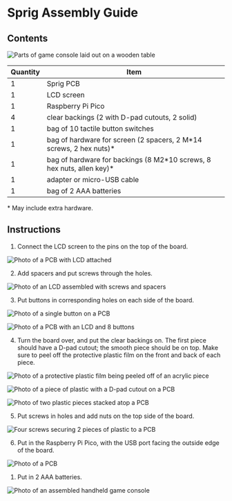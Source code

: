 # Sprig Assembly Guide

## Contents

![Parts of game console laid out on a wooden table](https://cloud-6po09tv9d-hack-club-bot.vercel.app/4everything.jpg)

| Quantity | Item                                                                    |
| -------- | ----------------------------------------------------------------------- |
| 1        | Sprig PCB                                                               |
| 1        | LCD screen                                                              |
| 1        | Raspberry Pi Pico                                                       |
| 4        | clear backings (2 with D-pad cutouts, 2 solid)                          |
| 1        | bag of 10 tactile button switches                                       |
| 1        | bag of hardware for screen (2 spacers, 2 M\*14 screws, 2 hex nuts)\*    |
| 1        | bag of hardware for backings (8 M2\*10 screws, 8 hex nuts, allen key)\* |
| 1        | adapter or micro-USB cable                                              |
| 1        | bag of 2 AAA batteries                                                  |

\* May include extra hardware.

## Instructions

1. Connect the LCD screen to the pins on the top of the board.

![Photo of a PCB with LCD attached](https://cloud-6po09tv9d-hack-club-bot.vercel.app/2lcd-no-spacers.jpg)

2. Add spacers and put screws through the holes.

![Photo of an LCD assembled with screws and spacers](https://cloud-6po09tv9d-hack-club-bot.vercel.app/1screws-through-spacers.jpg)

3. Put buttons in corresponding holes on each side of the board.

![Photo of a single button on a PCB](https://cloud-6po09tv9d-hack-club-bot.vercel.app/0singlebutton.jpg)

![Photo of a PCB with an LCD and 8 buttons](https://cloud-obltnnp51-hack-club-bot.vercel.app/5all-buttons.jpg)

4. Turn the board over, and put the clear backings on. The first piece should have a D-pad cutout; the smooth piece should be on top. Make sure to peel off the protective plastic film on the front and back of each piece.

![Photo of a protective plastic film being peeled off of an acrylic piece](https://cloud-6po09tv9d-hack-club-bot.vercel.app/3peel-plastic.jpg)

![Photo of a piece of plastic with a D-pad cutout on a PCB](https://cloud-obltnnp51-hack-club-bot.vercel.app/4backing1.jpg)

![Photo of two plastic pieces stacked atop a PCB](https://cloud-obltnnp51-hack-club-bot.vercel.app/3backing2.jpg)

5. Put screws in holes and add nuts on the top side of the board.

![Four screws securing 2 pieces of plastic to a PCB](https://cloud-obltnnp51-hack-club-bot.vercel.app/2backing-withscrews.jpg)

6. Put in the Raspberry Pi Pico, with the USB port facing the outside edge of the board.

![Photo of a PCB](https://cloud-obltnnp51-hack-club-bot.vercel.app/0pico.jpg)

1. Put in 2 AAA batteries.

![Photo of an assembled handheld game console](https://cloud-93zuth77c-hack-club-bot.vercel.app/0img_1613.jpg)
